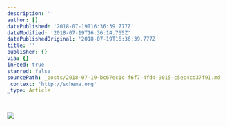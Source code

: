 ```yaml
---
description: ''
author: []
datePublished: '2018-07-19T16:36:39.777Z'
dateModified: '2018-07-19T16:36:14.765Z'
datePublishedOriginal: '2018-07-19T16:36:39.777Z'
title: ''
publisher: {}
via: {}
inFeed: true
starred: false
sourcePath: _posts/2018-07-19-bc67ec1c-f6f7-4fd4-9015-c5ec4cd37f91.md
_context: 'http://schema.org'
_type: Article

---
```

![](https://the-grid-user-content.s3-us-west-2.amazonaws.com/afaf73f3-fad7-4e46-8866-b5ad273be3b6.jpg)